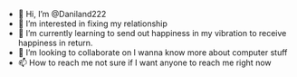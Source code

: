 - 👋 Hi, I’m @Daniland222
- 👀 I’m interested in fixing my relationship 
- 🌱 I’m currently learning to send out happiness in my vibration to receive happiness in return.
- 💞️ I’m looking to collaborate on I wanna know more about computer stuff
- 📫 How to reach me not sure if I want anyone to reach me right now

<!---
Daniland222/Daniland222 is a ✨ special ✨ repository because its `README.md` (this file) appears on your GitHub profile.
You can click the Preview link to take a look at your changes.
--->
